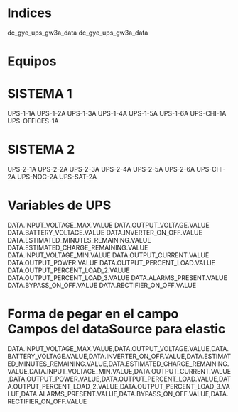 # Indices
dc_gye_ups_gw3a_data
dc_gye_ups_gw3a_data

# Equipos
# SISTEMA 1
UPS-1-1A
UPS-1-2A
UPS-1-3A
UPS-1-4A
UPS-1-5A
UPS-1-6A
UPS-CHI-1A
UPS-OFFICES-1A

# SISTEMA 2
UPS-2-1A
UPS-2-2A
UPS-2-3A
UPS-2-4A
UPS-2-5A
UPS-2-6A
UPS-CHI-2A
UPS-NOC-2A
UPS-SAT-2A


# Variables de UPS
DATA.INPUT_VOLTAGE_MAX.VALUE
DATA.OUTPUT_VOLTAGE.VALUE
DATA.BATTERY_VOLTAGE.VALUE
DATA.INVERTER_ON_OFF.VALUE
DATA.ESTIMATED_MINUTES_REMAINING.VALUE
DATA.ESTIMATED_CHARGE_REMAINING.VALUE
DATA.INPUT_VOLTAGE_MIN.VALUE
DATA.OUTPUT_CURRENT.VALUE
DATA.OUTPUT_POWER.VALUE
DATA.OUTPUT_PERCENT_LOAD.VALUE
DATA.OUTPUT_PERCENT_LOAD_2.VALUE
DATA.OUTPUT_PERCENT_LOAD_3.VALUE
DATA.ALARMS_PRESENT.VALUE
DATA.BYPASS_ON_OFF.VALUE
DATA.RECTIFIER_ON_OFF.VALUE

# Forma de pegar en el campo Campos del dataSource para elastic
DATA.INPUT_VOLTAGE_MAX.VALUE,DATA.OUTPUT_VOLTAGE.VALUE,DATA.BATTERY_VOLTAGE.VALUE,DATA.INVERTER_ON_OFF.VALUE,DATA.ESTIMATED_MINUTES_REMAINING.VALUE,DATA.ESTIMATED_CHARGE_REMAINING.VALUE,DATA.INPUT_VOLTAGE_MIN.VALUE,DATA.OUTPUT_CURRENT.VALUE,DATA.OUTPUT_POWER.VALUE,DATA.OUTPUT_PERCENT_LOAD.VALUE,DATA.OUTPUT_PERCENT_LOAD_2.VALUE,DATA.OUTPUT_PERCENT_LOAD_3.VALUE,DATA.ALARMS_PRESENT.VALUE,DATA.BYPASS_ON_OFF.VALUE,DATA.RECTIFIER_ON_OFF.VALUE